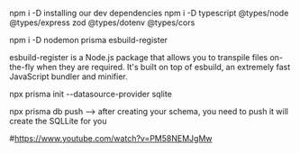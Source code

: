 npm i -D
installing our dev dependencies
npm i -D typescript @types/node @types/express zod @types/dotenv @types/cors

npm i -D nodemon prisma esbuild-register


esbuild-register is a Node.js package that allows you to transpile files on-the-fly when they are required. It's built on top of esbuild, an extremely fast JavaScript bundler and minifier.

npx prisma init --datasource-provider sqlite


npx prisma db push --> after creating your schema, you need to push it will create the SQLLite for you

#https://www.youtube.com/watch?v=PM58NEMJgMw
